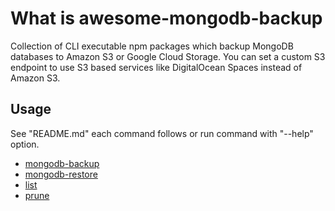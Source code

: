 # What is awesome-mongodb-backup

Collection of CLI executable npm packages which backup MongoDB databases to Amazon S3 or Google Cloud Storage. You can set a custom S3 endpoint to use S3 based services like DigitalOcean Spaces instead of Amazon S3.

## Usage

See "README.md" each command follows or run command with "--help" option.

- [mongodb-backup](https://github.com/weseek/awesome-database-backup/blob/master/apps/mongodb-backup/README.md)
- [mongodb-restore](https://github.com/weseek/awesome-database-backup/blob/master/apps/mongodb-restore/README.md)
- [list](https://github.com/weseek/awesome-database-backup/blob/master/apps/list/README.md)
- [prune](https://github.com/weseek/awesome-database-backup/blob/master/apps/prune/README.md)
